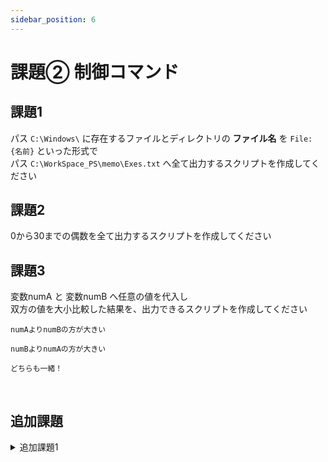 ```yaml
---
sidebar_position: 6
---
```


# 課題② 制御コマンド

## 課題1
パス `C:\Windows\` に存在するファイルとディレクトリの **ファイル名** を `File: {名前}` といった形式で  
パス `C:\WorkSpace_PS\memo\Exes.txt` へ全て出力するスクリプトを作成してください  

## 課題2
0から30までの偶数を全て出力するスクリプトを作成してください  

## 課題3
変数numA と 変数numB へ任意の値を代入し  
双方の値を大小比較した結果を、出力できるスクリプトを作成してください  

```title="numAの方が大きい場合 の出力"
numAよりnumBの方が大きい
```

```title="numBの方が大きい場合 の出力"
numBよりnumAの方が大きい
```

```title="同値の場合 の出力"
どちらも一緒！
```

<br />

## 追加課題
<details>
    <summary>追加課題1</summary>
    <div>

以下の条件を満たすスクリプトを作成してください

パス `%SystemRoot%\System32\Winevt\Logs\` に存在する、拡張子が `.evtx` のファイルを対象とします。

対象ファイル名が
    - Application
    - System
    - Setup
    - Security

の場合は、 `C:\WorkSpace_PS\Logs\PC\` へコピーしてください  

それ以外のファイルは `C:\WorkSpace_PS\Logs\etc\` へコピーしてください

    </div>
</details>
